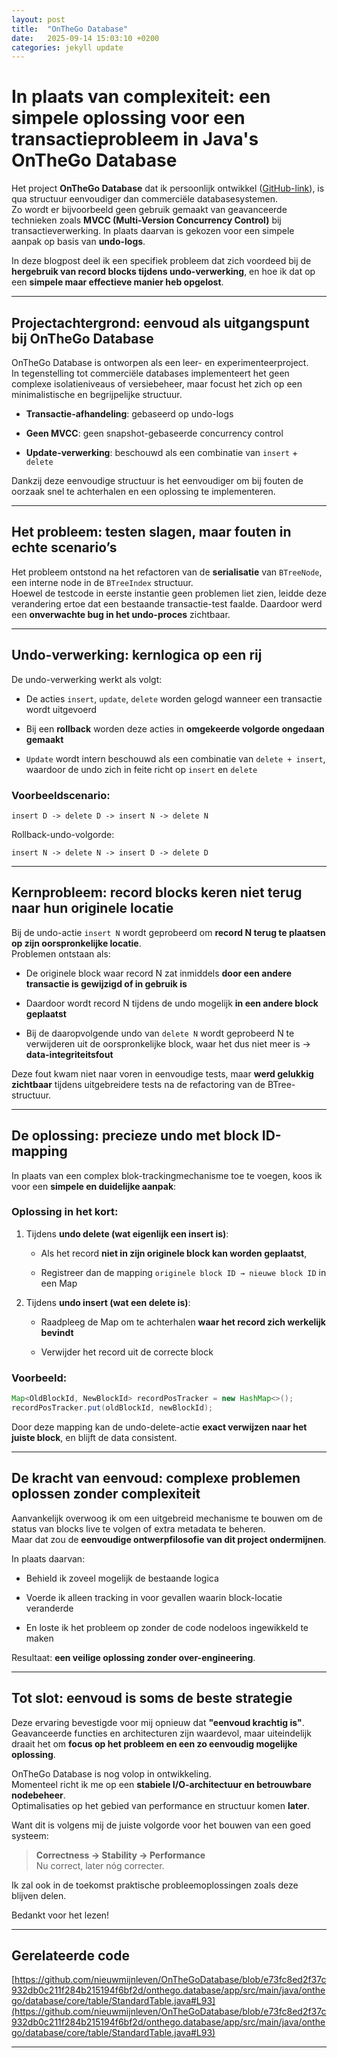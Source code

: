 ```yaml
---
layout: post
title:  "OnTheGo Database"
date:   2025-09-14 15:03:10 +0200
categories: jekyll update
---
```


# In plaats van complexiteit: een simpele oplossing voor een transactieprobleem in Java's OnTheGo Database

Het project **OnTheGo Database** dat ik persoonlijk ontwikkel ([GitHub-link](https://github.com/nieuwmijnleven/OnTheGoDatabase)), is qua structuur eenvoudiger dan commerciële databasesystemen.  
Zo wordt er bijvoorbeeld geen gebruik gemaakt van geavanceerde technieken zoals **MVCC (Multi-Version Concurrency Control)** bij transactieverwerking. In plaats daarvan is gekozen voor een simpele aanpak op basis van **undo-logs**.

In deze blogpost deel ik een specifiek probleem dat zich voordeed bij de **hergebruik van record blocks tijdens undo-verwerking**, en hoe ik dat op een **simpele maar effectieve manier heb opgelost**.

---

## Projectachtergrond: eenvoud als uitgangspunt bij OnTheGo Database

OnTheGo Database is ontworpen als een leer- en experimenteerproject.  
In tegenstelling tot commerciële databases implementeert het geen complexe isolatieniveaus of versiebeheer, maar focust het zich op een minimalistische en begrijpelijke structuur.

- **Transactie-afhandeling**: gebaseerd op undo-logs
    
- **Geen MVCC**: geen snapshot-gebaseerde concurrency control
    
- **Update-verwerking**: beschouwd als een combinatie van `insert` + `delete`
    

Dankzij deze eenvoudige structuur is het eenvoudiger om bij fouten de oorzaak snel te achterhalen en een oplossing te implementeren.

---

## Het probleem: testen slagen, maar fouten in echte scenario’s

Het probleem ontstond na het refactoren van de **serialisatie** van `BTreeNode`, een interne node in de `BTreeIndex` structuur.  
Hoewel de testcode in eerste instantie geen problemen liet zien, leidde deze verandering ertoe dat een bestaande transactie-test faalde. Daardoor werd een **onverwachte bug in het undo-proces** zichtbaar.

---

## Undo-verwerking: kernlogica op een rij

De undo-verwerking werkt als volgt:

- De acties `insert`, `update`, `delete` worden gelogd wanneer een transactie wordt uitgevoerd
    
- Bij een **rollback** worden deze acties in **omgekeerde volgorde ongedaan gemaakt**
    
- `Update` wordt intern beschouwd als een combinatie van `delete + insert`, waardoor de undo zich in feite richt op `insert` en `delete`
    

### Voorbeeldscenario:

```text
insert D -> delete D -> insert N -> delete N
```

Rollback-undo-volgorde:

```text
insert N -> delete N -> insert D -> delete D
```

---

## Kernprobleem: record blocks keren niet terug naar hun originele locatie

Bij de undo-actie `insert N` wordt geprobeerd om **record N terug te plaatsen op zijn oorspronkelijke locatie**.  
Problemen ontstaan als:

- De originele block waar record N zat inmiddels **door een andere transactie is gewijzigd of in gebruik is**
    
- Daardoor wordt record N tijdens de undo mogelijk **in een andere block geplaatst**
    
- Bij de daaropvolgende undo van `delete N` wordt geprobeerd N te verwijderen uit de oorspronkelijke block, waar het dus niet meer is → **data-integriteitsfout**
    

Deze fout kwam niet naar voren in eenvoudige tests, maar **werd gelukkig zichtbaar** tijdens uitgebreidere tests na de refactoring van de BTree-structuur.

---

## De oplossing: precieze undo met block ID-mapping

In plaats van een complex blok-trackingmechanisme toe te voegen, koos ik voor een **simpele en duidelijke aanpak**:

### Oplossing in het kort:

1. Tijdens **undo delete (wat eigenlijk een insert is)**:
    
    - Als het record **niet in zijn originele block kan worden geplaatst**,
        
    - Registreer dan de mapping `originele block ID → nieuwe block ID` in een Map
        
2. Tijdens **undo insert (wat een delete is)**:
    
    - Raadpleeg de Map om te achterhalen **waar het record zich werkelijk bevindt**
        
    - Verwijder het record uit de correcte block
        

### Voorbeeld:

```java
Map<OldBlockId, NewBlockId> recordPosTracker = new HashMap<>();
recordPosTracker.put(oldBlockId, newBlockId);
```

Door deze mapping kan de undo-delete-actie **exact verwijzen naar het juiste block**, en blijft de data consistent.

---

## De kracht van eenvoud: complexe problemen oplossen zonder complexiteit

Aanvankelijk overwoog ik om een uitgebreid mechanisme te bouwen om de status van blocks live te volgen of extra metadata te beheren.  
Maar dat zou de **eenvoudige ontwerpfilosofie van dit project ondermijnen**.

In plaats daarvan:

- Behield ik zoveel mogelijk de bestaande logica
    
- Voerde ik alleen tracking in voor gevallen waarin block-locatie veranderde
    
- En loste ik het probleem op zonder de code nodeloos ingewikkeld te maken
    

Resultaat: **een veilige oplossing zonder over-engineering**.

---

## Tot slot: eenvoud is soms de beste strategie

Deze ervaring bevestigde voor mij opnieuw dat **"eenvoud krachtig is"**.  
Geavanceerde functies en architecturen zijn waardevol, maar uiteindelijk draait het om **focus op het probleem en een zo eenvoudig mogelijke oplossing**.

OnTheGo Database is nog volop in ontwikkeling.  
Momenteel richt ik me op een **stabiele I/O-architectuur en betrouwbare nodebeheer**.  
Optimalisaties op het gebied van performance en structuur komen **later**.

Want dit is volgens mij de juiste volgorde voor het bouwen van een goed systeem:

> **Correctness → Stability → Performance**  
> Nu correct, later nóg correcter.

Ik zal ook in de toekomst praktische probleemoplossingen zoals deze blijven delen.

Bedankt voor het lezen!

---

## Gerelateerde code

[https://github.com/nieuwmijnleven/OnTheGoDatabase/blob/e73fc8ed2f37c932db0c211f284b215194f6bf2d/onthego.database/app/src/main/java/onthego/database/core/table/StandardTable.java#L93](https://github.com/nieuwmijnleven/OnTheGoDatabase/blob/e73fc8ed2f37c932db0c211f284b215194f6bf2d/onthego.database/app/src/main/java/onthego/database/core/table/StandardTable.java#L93)

---
